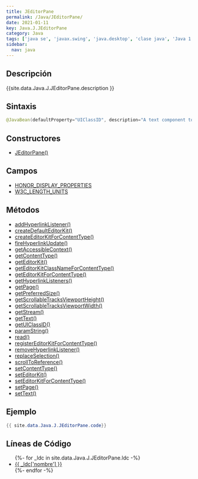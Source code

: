 ```yaml
---
title: JEditorPane
permalink: /Java/JEditorPane/
date: 2021-01-11
key: Java.J.JEditorPane
category: Java
tags: ['java se', 'javax.swing', 'java.desktop', 'clase java', 'Java 1.2']
sidebar: 
  nav: java
---
```


## Descripción
{{site.data.Java.J.JEditorPane.description }}

## Sintaxis
~~~java
@JavaBean(defaultProperty="UIClassID", description="A text component to edit various types of content.") public class JEditorPane extends JTextComponent
~~~

## Constructores
* [JEditorPane()](/Java/JEditorPane/JEditorPane/)

## Campos
* [HONOR_DISPLAY_PROPERTIES](/Java/JEditorPane/HONOR_DISPLAY_PROPERTIES)
* [W3C_LENGTH_UNITS](/Java/JEditorPane/W3C_LENGTH_UNITS)

## Métodos
* [addHyperlinkListener()](/Java/JEditorPane/addHyperlinkListener)
* [createDefaultEditorKit()](/Java/JEditorPane/createDefaultEditorKit)
* [createEditorKitForContentType()](/Java/JEditorPane/createEditorKitForContentType)
* [fireHyperlinkUpdate()](/Java/JEditorPane/fireHyperlinkUpdate)
* [getAccessibleContext()](/Java/JEditorPane/getAccessibleContext)
* [getContentType()](/Java/JEditorPane/getContentType)
* [getEditorKit()](/Java/JEditorPane/getEditorKit)
* [getEditorKitClassNameForContentType()](/Java/JEditorPane/getEditorKitClassNameForContentType)
* [getEditorKitForContentType()](/Java/JEditorPane/getEditorKitForContentType)
* [getHyperlinkListeners()](/Java/JEditorPane/getHyperlinkListeners)
* [getPage()](/Java/JEditorPane/getPage)
* [getPreferredSize()](/Java/JEditorPane/getPreferredSize)
* [getScrollableTracksViewportHeight()](/Java/JEditorPane/getScrollableTracksViewportHeight)
* [getScrollableTracksViewportWidth()](/Java/JEditorPane/getScrollableTracksViewportWidth)
* [getStream()](/Java/JEditorPane/getStream)
* [getText()](/Java/JEditorPane/getText)
* [getUIClassID()](/Java/JEditorPane/getUIClassID)
* [paramString()](/Java/JEditorPane/paramString)
* [read()](/Java/JEditorPane/read)
* [registerEditorKitForContentType()](/Java/JEditorPane/registerEditorKitForContentType)
* [removeHyperlinkListener()](/Java/JEditorPane/removeHyperlinkListener)
* [replaceSelection()](/Java/JEditorPane/replaceSelection)
* [scrollToReference()](/Java/JEditorPane/scrollToReference)
* [setContentType()](/Java/JEditorPane/setContentType)
* [setEditorKit()](/Java/JEditorPane/setEditorKit)
* [setEditorKitForContentType()](/Java/JEditorPane/setEditorKitForContentType)
* [setPage()](/Java/JEditorPane/setPage)
* [setText()](/Java/JEditorPane/setText)

## Ejemplo
~~~java
{{ site.data.Java.J.JEditorPane.code}}
~~~

## Líneas de Código
<ul>
{%- for _ldc in site.data.Java.J.JEditorPane.ldc -%}
   <li>
       <a href="{{_ldc['url'] }}">{{ _ldc['nombre'] }}</a>
   </li>
{%- endfor -%}
</ul>
